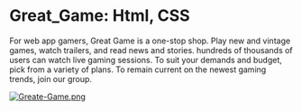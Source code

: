 # Great_Game: Html, CSS

For web app gamers, Great Game is a one-stop shop. Play new and vintage games, watch trailers, and read news and stories. hundreds of thousands of users can watch live gaming sessions. To suit your demands and budget, pick from a variety of plans. To remain current on the newest gaming trends, join our group.

[![Greate-Game.png](https://i.postimg.cc/V63R4r0T/Greate-Game.png)](https://postimg.cc/mzyCgrwN)

